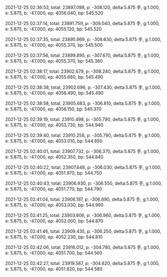 2021-12-25 02:36:53, total: 23897.098, p: -308.120, delta:5.875 手, g:1.000, e: 5.875, b: -47.000, ep: 4056.040, bp: 545.520

2021-12-25 02:37:14, total: 23891.759, p: -309.040, delta:5.875 手, g:1.000, e: 5.875, b: -47.000, ep: 4055.120, bp: 545.520

2021-12-25 02:37:35, total: 23895.969, p: -308.630, delta:5.875 手, g:1.000, e: 5.875, b: -47.000, ep: 4055.370, bp: 545.500

2021-12-25 02:37:56, total: 23899.895, p: -307.670, delta:5.875 手, g:1.000, e: 5.875, b: -47.000, ep: 4055.370, bp: 545.380

2021-12-25 02:38:17, total: 23902.679, p: -308.240, delta:5.875 手, g:1.000, e: 5.875, b: -47.000, ep: 4055.680, bp: 545.490

2021-12-25 02:38:38, total: 23902.696, p: -307.430, delta:5.875 手, g:1.000, e: 5.875, b: -47.000, ep: 4056.490, bp: 545.490

2021-12-25 02:38:58, total: 23905.683, p: -306.810, delta:5.875 手, g:1.000, e: 5.875, b: -47.000, ep: 4056.150, bp: 545.370

2021-12-25 02:39:19, total: 23910.498, p: -305.790, delta:5.875 手, g:1.000, e: 5.875, b: -47.000, ep: 4053.730, bp: 544.940

2021-12-25 02:39:40, total: 23910.258, p: -305.790, delta:5.875 手, g:1.000, e: 5.875, b: -47.000, ep: 4053.010, bp: 544.850

2021-12-25 02:40:01, total: 23907.732, p: -306.370, delta:5.875 手, g:1.000, e: 5.875, b: -47.000, ep: 4052.350, bp: 544.840

2021-12-25 02:40:22, total: 23907.648, p: -306.030, delta:5.875 手, g:1.000, e: 5.875, b: -47.000, ep: 4051.970, bp: 544.750

2021-12-25 02:40:43, total: 23906.930, p: -306.550, delta:5.875 手, g:1.000, e: 5.875, b: -47.000, ep: 4051.770, bp: 544.790

2021-12-25 02:41:04, total: 23906.197, p: -306.890, delta:5.875 手, g:1.000, e: 5.875, b: -47.000, ep: 4053.030, bp: 544.990

2021-12-25 02:41:25, total: 23903.806, p: -306.960, delta:5.875 手, g:1.000, e: 5.875, b: -47.000, ep: 4052.000, bp: 544.870

2021-12-25 02:41:46, total: 23909.435, p: -306.250, delta:5.875 手, g:1.000, e: 5.875, b: -47.000, ep: 4052.230, bp: 544.810

2021-12-25 02:42:06, total: 23916.012, p: -304.780, delta:5.875 手, g:1.000, e: 5.875, b: -47.000, ep: 4051.700, bp: 544.560

2021-12-25 02:42:27, total: 23919.587, p: -304.820, delta:5.875 手, g:1.000, e: 5.875, b: -47.000, ep: 4051.820, bp: 544.580